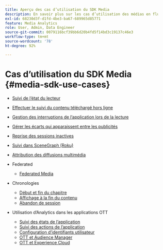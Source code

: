 ```yaml
---
title: Aperçu des cas d’utilisation du SDK Media
description: En savoir plus sur les cas d’utilisation des médias en flux continu
exl-id: 68230d3f-d1fd-4be3-ba67-689965d85771
feature: Media Analytics
role: User, Admin, Data Engineer
source-git-commit: 0079116bcf39bb6d20b4fd5f14bd3c19137c46e3
workflow-type: tm+mt
source-wordcount: '78'
ht-degree: 92%

---
```


# Cas d’utilisation du SDK Media {#media-sdk-use-cases}

* [Suivi de l’état du lecteur](/help/use-cases/player-state-tracking/player-state-overview.md)
* [Effectuer le suivi du contenu téléchargé hors ligne](/help/use-cases/track-downloaded-content.md)
* [Gestion des interruptions de l’application lors de la lecture](/help/use-cases/cookbook/app-interrupts.md)
* [Gérer les écarts qui apparaissent entre les publicités](/help/use-cases/cookbook/fix-ad-play-ad.md)
* [Reprise des sessions inactives](/help/use-cases/cookbook/resuming-inactive.md)
* [Suivi dans SceneGraph (Roku)](/help/use-cases/cookbook/sdk-track-scenegraph.md)
* [Attribution des diffusions multimédia](/help/use-cases/media-analytics-cookbook/media-dimensions.md)

* Federated
   * [Federated Media](/help/use-cases/federated-media.md)

* Chronologies
   * [Début et fin du chapitre](/help/use-cases/timelines/chapter-start-end.md)
   * [Affichage à la fin du contenu](/help/use-cases/timelines/view-to-end-of-content.md)
   * [Abandon de session](/help/use-cases/timelines/user-abandons-session.md)

* Utilisation d’Analytics dans les applications OTT
   * [Suivi des états de l’application](/help/use-cases/analytics-with-ott/track-app-states.md)
   * [Suivi des actions de l’application](/help/use-cases/analytics-with-ott/track-app-actions.md)
   * [Configuration d’identifiants utilisateur](/help/use-cases/analytics-with-ott/set-user-ids.md)
   * [OTT et Audience Manager](/help/use-cases/analytics-with-ott/ott-am.md)
   * [OTT et Experience Cloud](/help/use-cases/analytics-with-ott/ott-experience-cloud.md)
